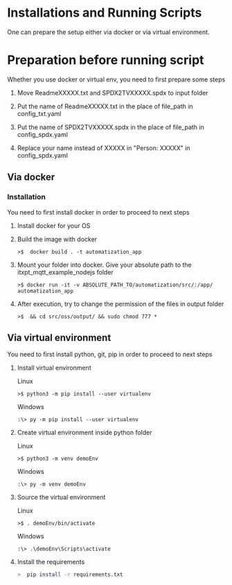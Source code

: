 # Installations and Running Scripts

One can prepare the setup either via docker or via virtual environment.

# Preparation before running script

Whether you use docker or virtual env, you need to first prepare some steps

1. Move ReadmeXXXXX.txt and SPDX2TVXXXXX.spdx to input folder

2. Put the name of ReadmeXXXXX.txt in the place of file_path in  config_txt.yaml

3. Put the name of SPDX2TVXXXXX.spdx in the place of file_path in  config_spdx.yaml

4. Replace your name instead of XXXXX in "Person: XXXXX" in  config_spdx.yaml


## Via docker

### Installation

You need to first install docker in order to proceed to next steps

1. Install docker for your OS

2. Build the image with docker

    ```
    >$  docker build . -t automatization_app
    ```

3. Mount your folder into docker. Give your absolute path to the itxpt_mqtt_example_nodejs folder
    ~~~
    >$ docker run -it -v ABSOLUTE_PATH_TO/automatization/src/:/app/ automatization_app
    ~~~
4. After execution, try to change the permission of the files in output folder
    ~~~
    >$  && cd src/oss/output/ && sudo chmod 777 *
    ~~~

## Via virtual environment

You need to first install python, git, pip in order to proceed to next steps

1. Install virtual environment

    Linux
    ```
    >$ python3 -m pip install --user virtualenv
    ```

    Windows
    ```
    :\> py -m pip install --user virtualenv
    ```

2. Create virtual environment inside python folder

    Linux
    ```
    >$ python3 -m venv demoEnv
    ```

    Windows
    ```
    :\> py -m venv demoEnv
    ```

3. Source the virtual environment

    Linux
    ```
    >$ . demoEnv/bin/activate
    ```

    Windows
    ```
    :\> .\demoEnv\Scripts\activate
    ```

4. Install the requirements

    ```sh
    >  pip install -r requirements.txt
    ```